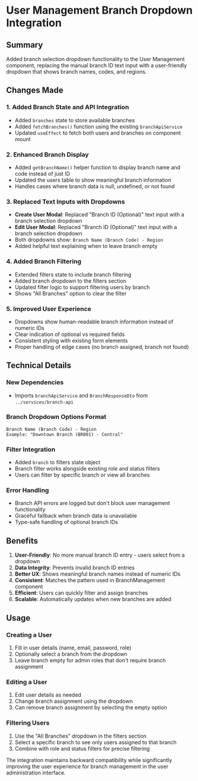 # User Management Branch Dropdown Integration

## Summary

Added branch selection dropdown functionality to the User Management component, replacing the manual branch ID text input with a user-friendly dropdown that shows branch names, codes, and regions.

## Changes Made

### 1. **Added Branch State and API Integration**
- Added `branches` state to store available branches
- Added `fetchBranches()` function using the existing `branchApiService`
- Updated `useEffect` to fetch both users and branches on component mount

### 2. **Enhanced Branch Display**
- Added `getBranchName()` helper function to display branch name and code instead of just ID
- Updated the users table to show meaningful branch information
- Handles cases where branch data is null, undefined, or not found

### 3. **Replaced Text Inputs with Dropdowns**
- **Create User Modal**: Replaced "Branch ID (Optional)" text input with a branch selection dropdown
- **Edit User Modal**: Replaced "Branch ID (Optional)" text input with a branch selection dropdown
- Both dropdowns show: `Branch Name (Branch Code) - Region`
- Added helpful text explaining when to leave branch empty

### 4. **Added Branch Filtering**
- Extended filters state to include branch filtering
- Added branch dropdown to the filters section
- Updated filter logic to support filtering users by branch
- Shows "All Branches" option to clear the filter

### 5. **Improved User Experience**
- Dropdowns show human-readable branch information instead of numeric IDs
- Clear indication of optional vs required fields
- Consistent styling with existing form elements
- Proper handling of edge cases (no branch assigned, branch not found)

## Technical Details

### New Dependencies
- Imports `branchApiService` and `BranchResponseDto` from `../services/branch-api`

### Branch Dropdown Options Format
```
Branch Name (Branch Code) - Region
Example: "Downtown Branch (BR001) - Central"
```

### Filter Integration
- Added `branch` to filters state object
- Branch filter works alongside existing role and status filters
- Users can filter by specific branch or view all branches

### Error Handling
- Branch API errors are logged but don't block user management functionality
- Graceful fallback when branch data is unavailable
- Type-safe handling of optional branch IDs

## Benefits

1. **User-Friendly**: No more manual branch ID entry - users select from a dropdown
2. **Data Integrity**: Prevents invalid branch ID entries
3. **Better UX**: Shows meaningful branch names instead of numeric IDs
4. **Consistent**: Matches the pattern used in BranchManagement component
5. **Efficient**: Users can quickly filter and assign branches
6. **Scalable**: Automatically updates when new branches are added

## Usage

### Creating a User
1. Fill in user details (name, email, password, role)
2. Optionally select a branch from the dropdown
3. Leave branch empty for admin roles that don't require branch assignment

### Editing a User
1. Edit user details as needed
2. Change branch assignment using the dropdown
3. Can remove branch assignment by selecting the empty option

### Filtering Users
1. Use the "All Branches" dropdown in the filters section
2. Select a specific branch to see only users assigned to that branch
3. Combine with role and status filters for precise filtering

The integration maintains backward compatibility while significantly improving the user experience for branch management in the user administration interface.
